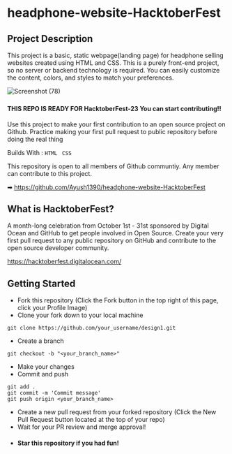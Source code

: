 # headphone-website-HacktoberFest


## Project Description
This project is a basic, static webpage(landing page) for headphone selling websites created using HTML and CSS. This is a purely front-end project, so no server or backend technology is required. You can easily customize the content, colors, and styles to match your preferences.


![Screenshot (78)](https://github.com/Ayush1390/headphone-website-HacktoberFest/assets/146355642/b460d77e-4c67-42fb-824b-92a774786e1d)
###

#### THIS REPO IS READY FOR HacktoberFest-23 You can start contributing!!

Use this project to make your first contribution to an open source project on Github. Practice making your first pull request to public repository before doing the real thing

Builds With : ``` HTML ``` ``` CSS```

This repository is open to all members of Github communtiy. Any member can contribute to this project.

➡ https://github.com/Ayush1390/headphone-website-HacktoberFest


## What is HacktoberFest?

A month-long celebration from October 1st - 31st sponsored by Digital Ocean and GitHub to get people involved in Open Source. Create your very first pull request to any public repository on GitHub and contribute to the open source developer community.

https://hacktoberfest.digitalocean.com/


## Getting Started

- Fork this repository (Click the Fork button in the top right of this page, click your Profile Image)
- Clone your fork down to your local machine
  
```
git clone https://github.com/your_username/design1.git
```

- Create a branch

``` 
git checkout -b "<your_branch_name>"
```

- Make your changes
- Commit and push

```
git add .
git commit -m 'Commit message'
git push origin <your_branch_name>
```
- Create a new pull request from your forked repository (Click the New Pull Request button located at the top of your repo)
- Wait for your PR review and merge approval!
- #### Star this repository if you had fun!
